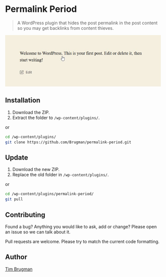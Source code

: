# Permalink Period

> A WordPress plugin that hides the post permalink in the post content so you may get backlinks from content thieves.

![screenshot](/screenshot.jpg)

## Installation

1. Download the ZIP.
1. Extract the folder to `/wp-content/plugins/`.

or

```sh
cd /wp-content/plugins/
git clone https://github.com/Brugman/permalink-period.git
```

## Update

1. Download the new ZIP.
1. Replace the old folder in `/wp-content/plugins/`.

or

```sh
cd /wp-content/plugins/permalink-period/
git pull
```

## Contributing

Found a bug? Anything you would like to ask, add or change? Please open an issue so we can talk about it.

Pull requests are welcome. Please try to match the current code formatting.

## Author

[Tim Brugman](https://github.com/Brugman)
